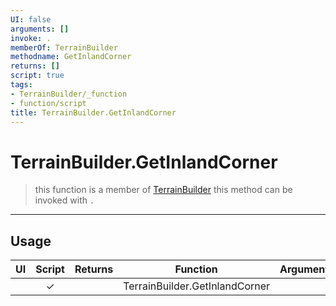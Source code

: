 ```yaml
---
UI: false
arguments: []
invoke: .
memberOf: TerrainBuilder
methodname: GetInlandCorner
returns: []
script: true
tags:
- TerrainBuilder/_function
- function/script
title: TerrainBuilder.GetInlandCorner
---
```

# TerrainBuilder.GetInlandCorner
> this function is a member of [TerrainBuilder](civ-6/lua/TerrainBuilder.md)
> this method can be invoked with `.`
-----
## Usage
|  UI | Script | Returns | Function | Arguments |
|:---:|:------:|-------:|:--------:|:---------|
| |✓||TerrainBuilder.GetInlandCorner||
